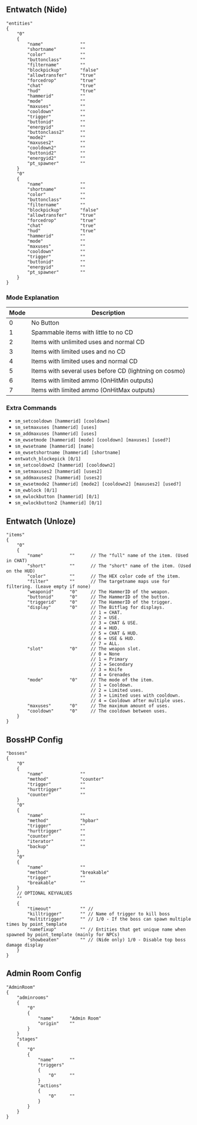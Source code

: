 
## Entwatch (Nide)

```text
"entities"
{
    "0"
    {
        "name"              ""
        "shortname"         ""
        "color"             ""
        "buttonclass"       ""
        "filtername"        ""
        "blockpickup"       "false"
        "allowtransfer"     "true"
        "forcedrop"         "true"
        "chat"              "true"
        "hud"               "true"
        "hammerid"          ""
        "mode"              ""
        "maxuses"           ""
        "cooldown"          ""
        "trigger"           ""
        "buttonid"          ""
        "energyid"          ""
        "buttonclass2"      ""
        "mode2"             ""
        "maxuses2"          ""
        "cooldown2"         ""
        "buttonid2"         ""
        "energyid2"         ""
        "pt_spawner"        ""
    }
    "0"
    {
        "name"              ""
        "shortname"         ""
        "color"             ""
        "buttonclass"       ""
        "filtername"        ""
        "blockpickup"       "false"
        "allowtransfer"     "true"
        "forcedrop"         "true"
        "chat"              "true"
        "hud"               "true"
        "hammerid"          ""
        "mode"              ""
        "maxuses"           ""
        "cooldown"          ""
        "trigger"           ""
        "buttonid"          ""
        "energyid"          ""
        "pt_spawner"        ""
    }
}
```

### Mode Explanation

Mode | Description
--- | ---
0 | No Button
1 | Spammable items with little to no CD
2 | Items with unlimited uses and normal CD
3 | Items with limited uses and no CD
4 | Items with limited uses and normal CD
5 | Items with several uses before CD (lightning on cosmo)
6 | Items with limited ammo (OnHitMin outputs)
7 | Items with limited ammo (OnHitMax outputs)

### Extra Commands

- `sm_setcooldown [hammerid] [cooldown]`
- `sm_setmaxuses [hammerid] [uses]`
- `sm_addmaxuses [hammerid] [uses]`
- `sm_ewsetmode [hammerid] [mode] [cooldown] [maxuses] [used?]`
- `sm_ewsetname [hammerid] [name]`
- `sm_ewsetshortname [hammerid] [shortname]`
- `entwatch_blockepick [0/1]`
- `sm_setcooldown2 [hammerid] [cooldown2]`
- `sm_setmaxuses2 [hammerid] [uses2]`
- `sm_addmaxuses2 [hammerid] [uses2]`
- `sm_ewsetmode2 [hammerid] [mode2] [cooldown2] [maxuses2] [used?]`
- `sm_ewblock [0/1]`
- `sm_ewlockbutton [hammerid] [0/1]`
- `sm_ewlockbutton2 [hammerid] [0/1]`

## Entwatch (Unloze)

```text
"items"
{
    "0"
    {
        "name"          ""      // The "full" name of the item. (Used in CHAT)
        "short"         ""      // The "short" name of the item. (Used on the HUD)
        "color"         ""      // The HEX color code of the item.
        "filter"        ""      // The targetname maps use for filtering. (Leave empty if none)
        "weaponid"      "0"     // The HammerID of the weapon.
        "buttonid"      "0"     // The HammerID of the button.
        "triggerid"     "0"     // The HammerID of the trigger.
        "display"       "0"     // The Bitflag for displays.
                                // 1 = CHAT.
                                // 2 = USE.
                                // 3 = CHAT & USE.
                                // 4 = HUD.
                                // 5 = CHAT & HUD.
                                // 6 = USE & HUD.
                                // 7 = ALL.
        "slot"          "0"     // The weapon slot.
                                // 0 = None
                                // 1 = Primary
                                // 2 = Secondary
                                // 3 = Knife
                                // 4 = Grenades
        "mode"          "0"     // The mode of the item.
                                // 1 = Cooldown.
                                // 2 = Limited uses.
                                // 3 = Limited uses with cooldown.
                                // 4 = Cooldown after multiple uses.
        "maxuses"       "0"     // The maximum amount of uses.
        "cooldown"      "0"     // The cooldown between uses.
    }
}
```

## BossHP Config

```text
"bosses"
{
    "0"
    {
        "name"              ""
        "method"            "counter"
        "trigger"           ""
        "hurttrigger"       ""
        "counter"           ""
    }
    "0"
    {
        "name"              ""
        "method"            "hpbar"
        "trigger"           ""
        "hurttrigger"       ""
        "counter"           ""
        "iterator"          ""
        "backup"            ""
    }
    "0"
    {
        "name"              ""
        "method"            "breakable"
        "trigger"           ""
        "breakable"         ""
    }
    // OPTIONAL KEYVALUES
    ""
    {
        "timeout"           "" //
        "killtrigger"       "" // Name of trigger to kill boss
        "multitrigger"      "" // 1/0 - If the boss can spawn multiple times by point_template
        "namefixup"         "" // Entities that get unique name when spawned by point_template (mainly for NPCs)
        "showbeaten"        "" // (Nide only) 1/0 - Disable top boss damage display
    }
}
```

## Admin Room Config

```text
"AdminRoom"
{
    "adminrooms"
    {
        "0"
        {
            "name"      "Admin Room"
            "origin"    ""
        }
    }
    "stages"
    {
        "0"
        {
            "name"      ""
            "triggers"
            {
                "0"     ""
            }
            "actions"
            {
                "0"     ""
            }
        }
    }
}
```
